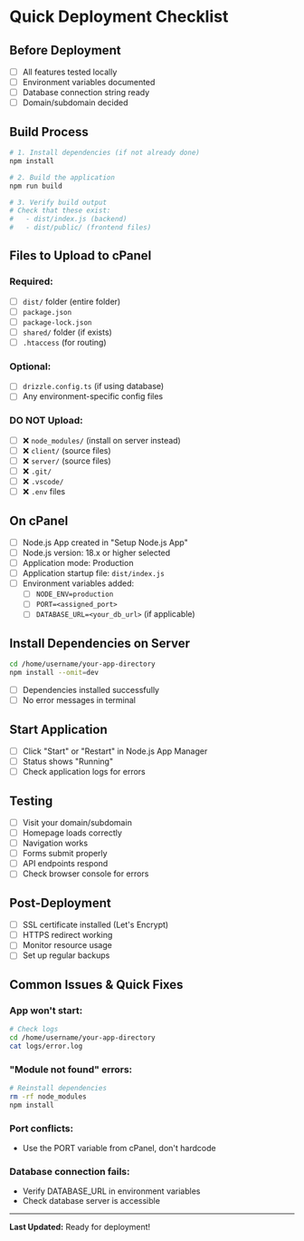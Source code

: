 # Quick Deployment Checklist

## Before Deployment

- [ ] All features tested locally
- [ ] Environment variables documented
- [ ] Database connection string ready
- [ ] Domain/subdomain decided

## Build Process

```bash
# 1. Install dependencies (if not already done)
npm install

# 2. Build the application
npm run build

# 3. Verify build output
# Check that these exist:
#   - dist/index.js (backend)
#   - dist/public/ (frontend files)
```

## Files to Upload to cPanel

### Required:
- [ ] `dist/` folder (entire folder)
- [ ] `package.json`
- [ ] `package-lock.json`
- [ ] `shared/` folder (if exists)
- [ ] `.htaccess` (for routing)

### Optional:
- [ ] `drizzle.config.ts` (if using database)
- [ ] Any environment-specific config files

### DO NOT Upload:
- [ ] ❌ `node_modules/` (install on server instead)
- [ ] ❌ `client/` (source files)
- [ ] ❌ `server/` (source files)
- [ ] ❌ `.git/`
- [ ] ❌ `.vscode/`
- [ ] ❌ `.env` files

## On cPanel

- [ ] Node.js App created in "Setup Node.js App"
- [ ] Node.js version: 18.x or higher selected
- [ ] Application mode: Production
- [ ] Application startup file: `dist/index.js`
- [ ] Environment variables added:
  - [ ] `NODE_ENV=production`
  - [ ] `PORT=<assigned_port>`
  - [ ] `DATABASE_URL=<your_db_url>` (if applicable)

## Install Dependencies on Server

```bash
cd /home/username/your-app-directory
npm install --omit=dev
```

- [ ] Dependencies installed successfully
- [ ] No error messages in terminal

## Start Application

- [ ] Click "Start" or "Restart" in Node.js App Manager
- [ ] Status shows "Running"
- [ ] Check application logs for errors

## Testing

- [ ] Visit your domain/subdomain
- [ ] Homepage loads correctly
- [ ] Navigation works
- [ ] Forms submit properly
- [ ] API endpoints respond
- [ ] Check browser console for errors

## Post-Deployment

- [ ] SSL certificate installed (Let's Encrypt)
- [ ] HTTPS redirect working
- [ ] Monitor resource usage
- [ ] Set up regular backups

## Common Issues & Quick Fixes

### App won't start:
```bash
# Check logs
cd /home/username/your-app-directory
cat logs/error.log
```

### "Module not found" errors:
```bash
# Reinstall dependencies
rm -rf node_modules
npm install
```

### Port conflicts:
- Use the PORT variable from cPanel, don't hardcode

### Database connection fails:
- Verify DATABASE_URL in environment variables
- Check database server is accessible

---

**Last Updated:** Ready for deployment!

